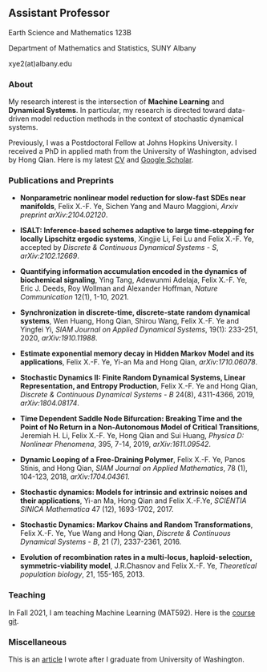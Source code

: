 
## Assistant Professor

Earth Science and Mathematics 123B 

Department of Mathematics and Statistics, SUNY Albany

xye2(at)albany.edu

### About 
My research interest is the intersection of **Machine Learning** and **Dynamical Systems**. In particular, my research is directed toward data-driven model reduction methods in the context of stochastic dynamical systems. 

Previously, I was a Postdoctoral Fellow at Johns Hopkins University. I received a PhD in applied math from the University of Washington, advised by Hong Qian. Here is my latest [CV](https://www.dropbox.com/s/955nv166vh1te03/main.pdf?dl=0) and [Google Scholar](https://scholar.google.com/citations?user=XOUnkpUAAAAJ&hl=en). 

### Publications and Preprints

- **Nonparametric nonlinear model reduction for slow-fast SDEs near manifolds**, 
 Felix X.-F. Ye, Sichen Yang and Mauro Maggioni, 
  _Arxiv preprint arXiv:2104.02120_.

- **ISALT: Inference-based schemes adaptive to large time-stepping for locally Lipschitz ergodic systems**, Xingjie Li, Fei Lu and Felix X.-F. Ye, accepted by _Discrete & Continuous Dynamical Systems - S_, _arXiv:2102.12669_.

- **Quantifying  information  accumulation encoded in the dynamics  of biochemical signaling**, 
Ying Tang, Adewunmi Adelaja,  Felix X.-F. Ye, Eric J. Deeds, Roy Wollman and Alexander Hoffman, 
_Nature Communication_ 12(1), 1-10, 2021. 

- **Synchronization in discrete-time, discrete-state random dynamical systems**, 
Wen Huang, Hong Qian, Shirou Wang, Felix X.-F. Ye and Yingfei Yi,
_SIAM Journal on Applied Dynamical Systems_, 19(1): 233-251, 2020, _arXiv:1910.11988_.

- **Estimate exponential memory decay in Hidden Markov Model and its applications**, 
Felix X.-F. Ye, Yi-an Ma and Hong Qian, _arXiv:1710.06078_.

- **Stochastic Dynamics II: Finite Random Dynamical Systems, Linear Representation, and Entropy Production**, 
Felix X.-F. Ye and Hong Qian,
_Discrete & Continuous Dynamical Systems - B_ 24(8), 4311-4366, 2019, _arXiv:1804.08174_.

- **Time Dependent Saddle Node Bifurcation: Breaking Time and the Point of No Return in a Non-Autonomous Model of Critical Transitions**,
Jeremiah H. Li, Felix X.-F. Ye, Hong Qian and Sui Huang,
_Physica D: Nonlinear Phenomena_, 395, 7-14, 2019, _arXiv:1611.09542_.

- **Dynamic Looping of a Free-Draining Polymer**,
Felix X.-F. Ye, Panos Stinis, and Hong Qian,
_SIAM Journal on Applied Mathematics_, 78 (1), 104-123, 2018, _arXiv:1704.04361_.

- **Stochastic dynamics: Models for intrinsic and extrinsic noises and their applications**,
Yi-an Ma, Hong Qian and Felix X.-F.Ye,
_SCIENTIA SINICA Mathematica_ 47 (12), 1693-1702, 2017.

- **Stochastic Dynamics: Markov Chains and Random Transformations**,
Felix X.-F. Ye, Yue Wang and Hong Qian,
_Discrete & Continuous Dynamical Systems - B_, 21 (7), 2337-2361, 2016.

- **Evolution of recombination rates in a multi-locus, haploid-selection, symmetric-viability model**,
J.R.Chasnov and Felix X.-F. Ye,
_Theoretical population biology_, 21, 155-165, 2013.



### Teaching
In Fall 2021, I am teaching Machine Learning (MAT592). Here is the [course git](https://github.com/yexf308/MAT592).

### Miscellaneous
This is an [article](https://amath.washington.edu/news/2018/10/25/it-was-roller-coaster-ride) I wrote after I graduate from University of Washington.
